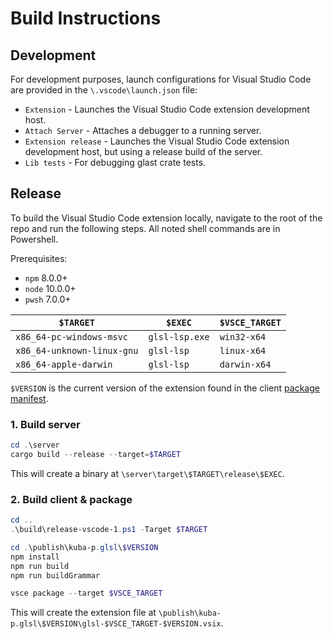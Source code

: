# Build Instructions
## Development
For development purposes, launch configurations for Visual Studio Code are provided in the `\.vscode\launch.json` file:
- `Extension` - Launches the Visual Studio Code extension development host.
- `Attach Server` - Attaches a debugger to a running server.
- `Extension release` - Launches the Visual Studio Code extension development host, but using a release build of the server.
- `Lib tests` - For debugging glast crate tests.

## Release
To build the Visual Studio Code extension locally, navigate to the root of the repo and run the following steps. All noted shell commands are in Powershell.

Prerequisites:
- `npm` 8.0.0+
- `node` 10.0.0+
- `pwsh` 7.0.0+

|`$TARGET`|`$EXEC`|`$VSCE_TARGET`|
|-|-|-|
|`x86_64-pc-windows-msvc`|`glsl-lsp.exe`|`win32-x64`|
|`x86_64-unknown-linux-gnu`|`glsl-lsp`|`linux-x64`|
|`x86_64-apple-darwin`|`glsl-lsp`|`darwin-x64`|

`$VERSION` is the current version of the extension found in the client [package manifest](/client/package.json).

### 1. Build server
```powershell
cd .\server
cargo build --release --target=$TARGET
```
This will create a binary at `\server\target\$TARGET\release\$EXEC`.

### 2. Build client & package
```powershell
cd ..
.\build\release-vscode-1.ps1 -Target $TARGET

cd .\publish\kuba-p.glsl\$VERSION
npm install
npm run build
npm run buildGrammar

vsce package --target $VSCE_TARGET
```
This will create the extension file at `\publish\kuba-p.glsl\$VERSION\glsl-$VSCE_TARGET-$VERSION.vsix`.
